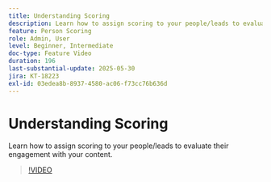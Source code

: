 ```yaml
---
title: Understanding Scoring
description: Learn how to assign scoring to your people/leads to evaluate their engagement with your content.
feature: Person Scoring
role: Admin, User
level: Beginner, Intermediate
doc-type: Feature Video
duration: 196
last-substantial-update: 2025-05-30
jira: KT-18223
exl-id: 03edea8b-8937-4580-ac06-f73cc76b636d
---
```

# Understanding Scoring

Learn how to assign scoring to your people/leads to evaluate their engagement with your content.

>[!VIDEO](https://video.tv.adobe.com/v/3463192/?learn=on&enablevpops)

